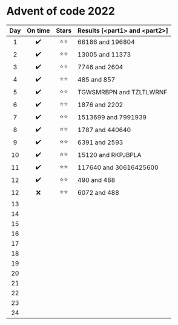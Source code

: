 # Advent of code 2022

| Day | On time | Stars | Results [&lt;part1> and &lt;part2>] |
|:---:|:-------:|:-----:|:------------------------------------|
|  1  |   ✔️    |  ⭐⭐   | 66186 and 196804                    |
|  2  |   ✔️    |  ⭐⭐   | 13005 and 11373                     |
|  3  |   ✔️    |  ⭐⭐   | 7746 and 2604                       |
|  4  |   ✔️    |  ⭐⭐   | 485 and 857                         |
|  5  |   ✔️    |  ⭐⭐   | TGWSMRBPN and TZLTLWRNF             |
|  6  |   ✔️    |  ⭐⭐   | 1876 and 2202                       |
|  7  |   ✔️    |  ⭐⭐   | 1513699 and 7991939                 |
|  8  |   ✔️    |  ⭐⭐   | 1787 and 440640                     |
|  9  |   ✔️    |  ⭐⭐   | 6391 and 2593                       |
| 10  |   ✔️    |  ⭐⭐   | 15120 and RKPJBPLA                  |
| 11  |   ✔️    |  ⭐⭐   | 117640 and 30616425600              |
| 12  |   ✔️    |  ⭐⭐   | 490 and 488                         |
| 12  |    ❌    |  ⭐⭐   | 6072 and 488                        |
| 13  |         |       |                                     |
| 14  |         |       |                                     |
| 15  |         |       |                                     |
| 16  |         |       |                                     |
| 17  |         |       |                                     |
| 18  |         |       |                                     |
| 19  |         |       |                                     |
| 20  |         |       |                                     |
| 21  |         |       |                                     |
| 22  |         |       |                                     |
| 23  |         |       |                                     |
| 24  |         |       |                                     |
